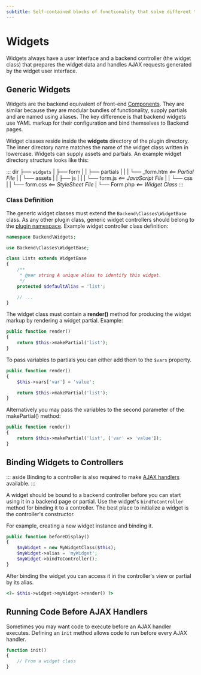```yaml
---
subtitle: Self-contained blocks of functionality that solve different tasks.
---
```

# Widgets

Widgets always have a user interface and a backend controller (the widget class) that prepares the widget data and handles AJAX requests generated by the widget user interface.

## Generic Widgets

Widgets are the backend equivalent of front-end [Components](../cms/components.md). They are similar because they are modular bundles of functionality, supply partials and are named using aliases. The key difference is that backend widgets use YAML markup for their configuration and bind themselves to Backend pages.

Widget classes reside inside the **widgets** directory of the plugin directory. The inner directory name matches the name of the widget class written in lowercase. Widgets can supply assets and partials. An example widget directory structure looks like this:

::: dir
├── `widgets`
|   ├── form
|   |   ├── partials
|   |   |   └── _form.htm _<== Partial File_
|   |   └── assets
|   |       ├── js
|   |       |   └── form.js _<== JavaScript File_
|   |       └── css
|   |           └── form.css _<== StyleSheet File_
|   └── Form.php _<== Widget Class_
:::

### Class Definition

The generic widget classes must extend the `Backend\Classes\WidgetBase` class. As any other plugin class, generic widget controllers should belong to the [plugin namespace](../plugin/registration.md#oc-plugin-namespaces). Example widget controller class definition:

```php
namespace Backend\Widgets;

use Backend\Classes\WidgetBase;

class Lists extends WidgetBase
{
    /**
     * @var string A unique alias to identify this widget.
     */
    protected $defaultAlias = 'list';

    // ...
}
```

The widget class must contain a **render()** method for producing the widget markup by rendering a widget partial. Example:

```php
public function render()
{
    return $this->makePartial('list');
}
```

To pass variables to partials you can either add them to the `$vars` property.

```php
public function render()
{
    $this->vars['var'] = 'value';

    return $this->makePartial('list');
}
```

Alternatively you may pass the variables to the second parameter of the makePartial() method:

```php
public function render()
{
    return $this->makePartial('list', ['var' => 'value']);
}
```

## Binding Widgets to Controllers

::: aside
Binding to a controller is also required to make [AJAX handlers](ajax.md) available.
:::

A widget should be bound to a backend controller before you can start using it in a backend page or partial. Use the widget's `bindToController` method for binding it to a controller. The best place to initialize a widget is the controller's constructor.

For example, creating a new widget instance and binding it.

```php
public function beforeDisplay()
{
    $myWidget = new MyWidgetClass($this);
    $myWidget->alias = 'myWidget';
    $myWidget->bindToController();
}
```

After binding the widget you can access it in the controller's view or partial by its alias.

```php
<?= $this->widget->myWidget->render() ?>
```

## Running Code Before AJAX Handlers

Sometimes you may want code to execute before an AJAX handler executes. Defining an `init`  method allows code to run before every AJAX handler.

```php
function init()
{
    // From a widget class
}
```
